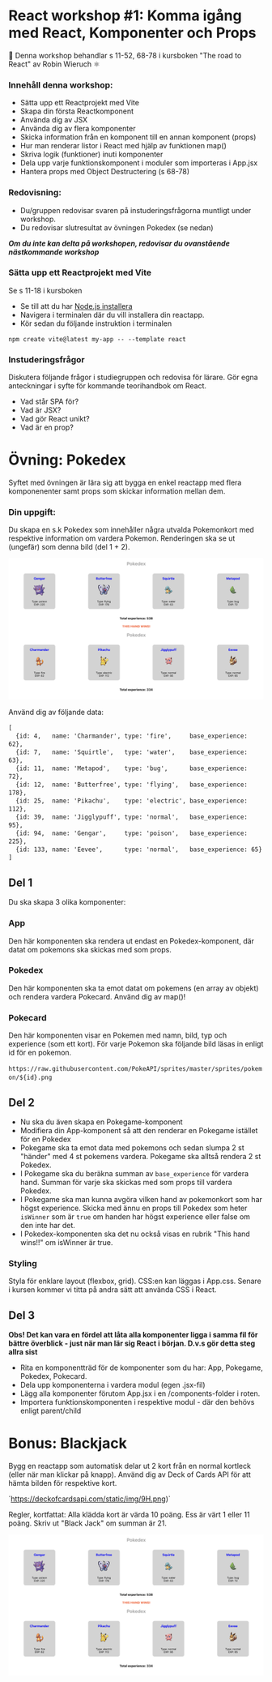 
# React workshop #1: Komma igång med React, Komponenter och Props  


👋 Denna workshop behandlar s 11-52, 68-78 i kursboken "The road to React" av Robin Wieruch ⚛️ 

### Innehåll denna workshop:
* Sätta upp ett Reactprojekt med Vite 
* Skapa din första Reactkomponent
* Använda dig av JSX
* Använda dig av flera komponenter
* Skicka information från en komponent till en annan komponent (props)
* Hur man renderar listor i React med hjälp av funktionen map()
* Skriva logik (funktioner) inuti komponenter
* Dela upp varje funktionskomponent i moduler som importeras i App.jsx
* Hantera props med Object Destructering (s 68-78)

### Redovisning:
* Du/gruppen redovisar svaren på instuderingsfrågorna muntligt under workshop. 
* Du redovisar slutresultat av övningen Pokedex (se nedan) 

***Om du inte kan delta på workshopen, redovisar du ovanstående nästkommande workshop***

### Sätta upp ett Reactprojekt med Vite 

Se s 11-18 i kursboken

* Se till att du har [Node.js installera](thttps://nodejs.org) 
* Navigera i terminalen där du vill installera din reactapp.
* Kör sedan du följande instruktion i terminalen

```
npm create vite@latest my-app -- --template react
```

### Instuderingsfrågor

Diskutera följande frågor i studiegruppen och redovisa för lärare. Gör egna anteckningar i syfte för kommande teorihandbok om React.

* Vad står SPA för?
* Vad är JSX?
* Vad gör React unikt?
* Vad är en prop? 

# Övning: Pokedex

Syftet med övningen är lära sig att bygga en enkel reactapp med flera komponenenter samt props som skickar information mellan dem.

### Din uppgift: 
Du skapa en s.k Pokedex som innehåller några utvalda Pokemonkort med respektive information om vardera Pokemon. Renderingen ska se ut (ungefär) som denna bild (del 1 + 2).

![Pokedex](/pokedex.png)

Använd dig av följande data:
```
[
  {id: 4,   name: 'Charmander', type: 'fire',     base_experience: 62},
  {id: 7,   name: 'Squirtle',   type: 'water',    base_experience: 63},
  {id: 11,  name: 'Metapod',    type: 'bug',      base_experience: 72},
  {id: 12,  name: 'Butterfree', type: 'flying',   base_experience: 178},
  {id: 25,  name: 'Pikachu',    type: 'electric', base_experience: 112},
  {id: 39,  name: 'Jigglypuff', type: 'normal',   base_experience: 95},
  {id: 94,  name: 'Gengar',     type: 'poison',   base_experience: 225},
  {id: 133, name: 'Eevee',      type: 'normal',   base_experience: 65}
]
```

## Del 1
Du ska skapa 3 olika komponenter: 

### App 
Den här komponenten ska rendera ut endast en Pokedex-komponent, där datat om pokemons ska skickas med som props.

### Pokedex 
Den här komponenten ska ta emot datat om pokemens (en array av objekt) och rendera vardera Pokecard. Använd dig av map()!

### Pokecard
Den här komponenten visar en Pokemen med namn, bild, typ och experience (som ett kort).
För varje Pokemon ska följande bild läsas in enligt id för en pokemon.

`https://raw.githubusercontent.com/PokeAPI/sprites/master/sprites/pokemon/${id}.png`

## Del 2

* Nu ska du även skapa en Pokegame-komponent
* Modifiera din App-komponent så att den renderar en Pokegame istället för en Pokedex
* Pokegame ska ta emot data med pokemons och sedan slumpa 2 st "händer" med 4 st pokemens vardera. Pokegame ska alltså rendera 2 st Pokedex. 
* I Pokegame ska du beräkna summan av `base_experience` för vardera hand. Summan för varje ska skickas med som props till vardera Pokedex.
* I Pokegame ska man kunna avgöra vilken hand av pokemonkort som har högst experience. Skicka med ännu en props till Pokedex som heter `isWinner` som är `true` om handen har högst experience eller false om den inte har det. 
* I Pokedex-komponenten ska det nu också visas en rubrik "This hand wins!!" om isWinner är true. 

### Styling

Styla för enklare layout (flexbox, grid). CSS:en kan läggas i App.css. Senare i kursen kommer vi titta på andra sätt att använda CSS i React.

## Del 3

**Obs! Det kan vara en fördel att låta alla komponenter ligga i samma fil för bättre överblick - just när man lär sig React i början. D.v.s gör detta steg allra sist**

* Rita en komponentträd för de komponenter som du har: App, Pokegame, Pokedex, Pokecard. 
* Dela upp komponenterna i vardera modul (egen .jsx-fil)
* Lägg alla komponenter förutom App.jsx i en /components-folder i roten. 
* Importera funktionskomponenten i respektive modul - där den behövs enligt parent/child


# Bonus: Blackjack

Bygg en reactapp som automatisk delar ut 2 kort från en normal kortleck (eller när man klickar på knapp). 
Använd dig av Deck of Cards API för att hämta bilden för respektive kort.

´https://deckofcardsapi.com/static/img/9H.png)`

Regler, kortfattat: Alla klädda kort är värda 10 poäng. Ess är värt 1 eller 11 poäng. Skriv ut "Black Jack" om summan är 21.

![Pokedex](/pokedex.png)
